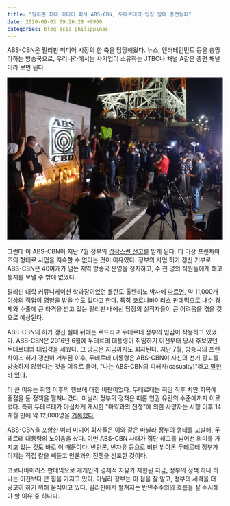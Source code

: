```yaml
---
title: "필리핀 최대 미디어 회사 ABS-CBN, 두테르테의 입김 앞에 풍전등화"
date: 2020-09-03 09:26:28 +0900
categories: blog asia philippines
---
```


ABS-CBN은 필리핀 미디어 시장의 한 축을 담당해왔다. 뉴스, 엔터테인먼트 등을 총망라하는 방송국으로, 우리나라에서는 사기업이 소유하는 JTBC나 채널 A같은 종편 채널이라 보면 된다.

![Protestors in front of ABS-CBN](/assets/images/philippines-blog.jpg)

그런데 이 ABS-CBN이 지난 7월 정부의 [갑작스런 선고][1]를 받게 된다. 더 이상 프랜차이즈의 형태로 사업을 지속할 수 없다는 것이 이유였다. 정부의 사업 허가 갱신 거부로 ABS-CBN은 40여개가 넘는 지역 방송국 운영을 정지하고, 수 천 명의 직원들에게 해고 통지를 보낼 수 밖에 없었다.

필리핀 대학 커뮤니케이션 학과장이었던 롤란도 톨렌티노 박사에 [따르면][2], 약 11,000개 이상의 직업이 영향을 받을 수도 있다고 한다. 특히 코로나바이러스 판데믹으로 내수 경제와 수출에 큰 타격을 받고 있는 필리핀 내에선 당장의 실직자들이 큰 어려움을 겪을 것으로 예상된다.

ABS-CBN의 허가 갱신 실패 뒤에는 로드리고 두테르테 정부의 입김이 작용하고 있었다. ABS-CBN은 2016년 6월에 두테르테 대통령이 취임하기 이전부터 당시 후보였던 두테르테와  대립각을 세웠다. 그 앙금은 지금까지도 회자된다. 지난 7월, 방송국의 프랜차이즈 허가 갱신이 거부된 이후, 두테르테 대통령은 ABS-CBN이 자신의 선거 광고를 방송하지 않았다는 것을 이유로 들며, "나는 ABS-CBN의 피해자(casualty)"라고 [말한 바 있다][3].

더 큰 이유는 취임 이후의 행보에 대한 비판이었다. 두테르테는 취임 직후 치안 회복에 중점을 둔 정책을 펼쳐나갔다. 마닐라 정부의 정책은 때론 인권 유린의 수준에까지 이르렀다. 특히 두테르테가 야심차게 개시한 "마약과의 전쟁"에 의한 사망자는 시행 이후 14개월 만에 약 12,000명을 [기록했다][4]. 

ABS-CBN을 포함한 여러 미디어 회사들은 이와 같은 마닐라 정부의 행태를 고발해, 두테르테 대통령의 노여움을 샀다. 이번 ABS-CBN 사태가 집단 해고를 넘어선 의미를 가지고 있는 것도 바로 이 때문이다. 반언론, 반자유 등으로 비판 받아온 두테르테 정부가 이제는 직접 칼을 빼들고 언론과의 전쟁을 선포한 것이다.

코로나바이러스 판데믹으로 개개인의 경제적 자유가 제한된 지금, 정부의 정책 하나 하나는 이전보다 큰 힘을 가지고 있다. 마닐라 정부는 이 점을 잘 알고, 정부의 세력을 더 공고히 하기 위해 움직이고 있다. 필리핀에서 펼쳐지는 반민주주의의 흐름을 잘 주시해야 할 이유 중 하나다.

[1]: https://www.nytimes.com/2020/07/10/world/asia/philippines-congress-media-duterte-abs-cbn.html
[2]:   https://rappler.com/hustle/work/rolando-tolentino-media-culture-effects-abs-cbn-shutdown
[3]: https://newsinfo.inquirer.net/1312734/duterte-says-hes-a-casualty-of-abs-cbn
[4]: https://www.smh.com.au/world/its-unacceptable-children-are-deemed-collateral-damage-in-dutertes-war-on-drugs-20170824-gy305e.html